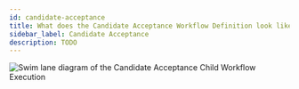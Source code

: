 ```yaml
---
id: candidate-acceptance
title: What does the Candidate Acceptance Workflow Definition look like?
sidebar_label: Candidate Acceptance
description: TODO
---
```


<!--SNIPSTART background-checks-accept-workflow-definition-->
<!--SNIPEND-->

![Swim lane diagram of the Candidate Acceptance Child Workflow Execution](/diagrams/background-checks/candidate-accept-flow.svg)
